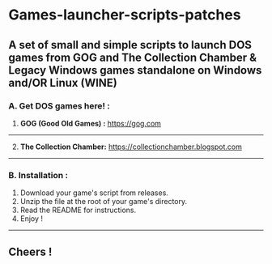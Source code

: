 # Games-launcher-scripts-patches
## A set of small and simple scripts to launch DOS games from GOG and The Collection Chamber & Legacy Windows games standalone on Windows and/OR Linux (WINE)

### A. Get DOS games here! :
1. **GOG (Good Old Games) :**
https://gog.com

-------------------------------------

2. **The Collection Chamber:**
https://collectionchamber.blogspot.com

-------------------------------------

### B. Installation :
1. Download your game's script from releases.
2. Unzip the file at the root of your game's directory.
3. Read the README for instructions.
4. Enjoy !

--------------------------------------

## Cheers !
